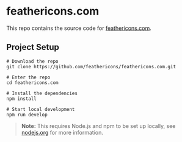 # feathericons.com

This repo contains the source code for [feathericons.com](https://feathericons.com).

## Project Setup

```
# Download the repo
git clone https://github.com/feathericons/feathericons.com.git

# Enter the repo
cd feathericons.com

# Install the dependencies
npm install

# Start local development
npm run develop
```

> **Note:** This requires Node.js and npm to be set up locally, see [nodejs.org](https://nodejs.org) for more information.

